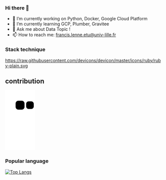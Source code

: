 ### Hi there 👋


- 🔭 I’m currently working on Python, Docker, Google Cloud Platform
- 🌱 I’m currently learning GCP, Plumber, Gravitee 
- 💬 Ask me about Data Topic ! 
- 📫 How to reach me: francis.lenne.etu@univ-lille.fr


### Stack technique 


https://raw.githubusercontent.com/devicons/devicon/master/icons/ruby/ruby-plain.svg


## contribution




![Snake animation](https://github.com/Francois-lenne/Francois-lenne/blob/output/github-contribution-grid-snake.svg)


### Popular language 

[![Top Langs](https://github-readme-stats.vercel.app/api/top-langs/?username=Francois-lenne&layout=compact)](https://github.com/anuraghazra/github-readme-stats)



